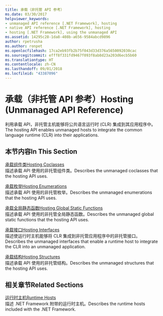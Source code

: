 ```yaml
---
title: 承载（非托管 API 参考）
ms.date: 03/30/2017
helpviewer_keywords:
- unmanaged API reference [.NET Framework], hosting
- native API reference [.NET Framework], hosting
- hosting [.NET Framework], using the unmanaged API
ms.assetid: 14295c28-1da8-408b-a656-9584abcd9896
author: rpetrusha
ms.author: ronpet
ms.openlocfilehash: 17ca2eb93fb2b75f043d33d376a5650092030cac
ms.sourcegitcommit: efff8f331fd9467f093f8ab8d23a203d6ecb5b60
ms.translationtype: HT
ms.contentlocale: zh-CN
ms.lasthandoff: 09/01/2018
ms.locfileid: "43387096"
---
```

# <a name="hosting-unmanaged-api-reference"></a><span data-ttu-id="6dbea-102">承载（非托管 API 参考）</span><span class="sxs-lookup"><span data-stu-id="6dbea-102">Hosting (Unmanaged API Reference)</span></span>
<span data-ttu-id="6dbea-103">利用承载 API，非托管主机能够将公共语言运行时 (CLR) 集成到其应用程序中。</span><span class="sxs-lookup"><span data-stu-id="6dbea-103">The hosting API enables unmanaged hosts to integrate the common language runtime (CLR) into their applications.</span></span>  
  
## <a name="in-this-section"></a><span data-ttu-id="6dbea-104">本节内容</span><span class="sxs-lookup"><span data-stu-id="6dbea-104">In This Section</span></span>  
 [<span data-ttu-id="6dbea-105">承载组件类</span><span class="sxs-lookup"><span data-stu-id="6dbea-105">Hosting Coclasses</span></span>](../../../../docs/framework/unmanaged-api/hosting/hosting-coclasses.md)  
 <span data-ttu-id="6dbea-106">描述承载 API 使用的非托管组件类。</span><span class="sxs-lookup"><span data-stu-id="6dbea-106">Describes the unmanaged coclasses that the hosting API uses.</span></span>  
  
 [<span data-ttu-id="6dbea-107">承载枚举</span><span class="sxs-lookup"><span data-stu-id="6dbea-107">Hosting Enumerations</span></span>](../../../../docs/framework/unmanaged-api/hosting/hosting-enumerations.md)  
 <span data-ttu-id="6dbea-108">描述承载 API 使用的非托管枚举。</span><span class="sxs-lookup"><span data-stu-id="6dbea-108">Describes the unmanaged enumerations that the hosting API uses.</span></span>  
  
 [<span data-ttu-id="6dbea-109">承载全局静态函数</span><span class="sxs-lookup"><span data-stu-id="6dbea-109">Hosting Global Static Functions</span></span>](../../../../docs/framework/unmanaged-api/hosting/hosting-global-static-functions.md)  
 <span data-ttu-id="6dbea-110">描述承载 API 使用的非托管全局静态函数。</span><span class="sxs-lookup"><span data-stu-id="6dbea-110">Describes the unmanaged global static functions that the hosting API uses.</span></span>  
  
 [<span data-ttu-id="6dbea-111">承载接口</span><span class="sxs-lookup"><span data-stu-id="6dbea-111">Hosting Interfaces</span></span>](../../../../docs/framework/unmanaged-api/hosting/hosting-interfaces.md)  
 <span data-ttu-id="6dbea-112">描述使运行时主机能够将 CLR 集成到非托管应用程序中的非托管接口。</span><span class="sxs-lookup"><span data-stu-id="6dbea-112">Describes the unmanaged interfaces that enable a runtime host to integrate the CLR into an unmanaged application.</span></span>  
  
 [<span data-ttu-id="6dbea-113">承载结构</span><span class="sxs-lookup"><span data-stu-id="6dbea-113">Hosting Structures</span></span>](../../../../docs/framework/unmanaged-api/hosting/hosting-structures.md)  
 <span data-ttu-id="6dbea-114">描述承载 API 使用的非托管结构。</span><span class="sxs-lookup"><span data-stu-id="6dbea-114">Describes the unmanaged structures that the hosting API uses.</span></span>  
  
## <a name="related-sections"></a><span data-ttu-id="6dbea-115">相关章节</span><span class="sxs-lookup"><span data-stu-id="6dbea-115">Related Sections</span></span>  
 [<span data-ttu-id="6dbea-116">运行时主机</span><span class="sxs-lookup"><span data-stu-id="6dbea-116">Runtime Hosts</span></span>](https://msdn.microsoft.com/library/99d9246a-b994-4fe5-985c-8588d1d59998)  
 <span data-ttu-id="6dbea-117">描述 .NET Framework 附带的运行时主机。</span><span class="sxs-lookup"><span data-stu-id="6dbea-117">Describes the runtime hosts included with the .NET Framework.</span></span>
